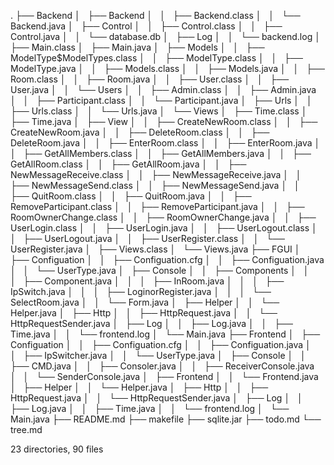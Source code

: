 .
├── Backend
│   ├── Backend
│   │   ├── Backend.class
│   │   └── Backend.java
│   ├── Control
│   │   ├── Control.class
│   │   ├── Control.java
│   │   └── database.db
│   ├── Log
│   │   └── backend.log
│   ├── Main.class
│   ├── Main.java
│   ├── Models
│   │   ├── ModelType$ModelTypes.class
│   │   ├── ModelType.class
│   │   ├── ModelType.java
│   │   ├── Models.class
│   │   ├── Models.java
│   │   ├── Room.class
│   │   ├── Room.java
│   │   ├── User.class
│   │   ├── User.java
│   │   └── Users
│   │       ├── Admin.class
│   │       ├── Admin.java
│   │       ├── Participant.class
│   │       └── Participant.java
│   ├── Urls
│   │   ├── Urls.class
│   │   └── Urls.java
│   └── Views
│       ├── Time.class
│       ├── Time.java
│       ├── View
│       │   ├── CreateNewRoom.class
│       │   ├── CreateNewRoom.java
│       │   ├── DeleteRoom.class
│       │   ├── DeleteRoom.java
│       │   ├── EnterRoom.class
│       │   ├── EnterRoom.java
│       │   ├── GetAllMembers.class
│       │   ├── GetAllMembers.java
│       │   ├── GetAllRoom.class
│       │   ├── GetAllRoom.java
│       │   ├── NewMessageReceive.class
│       │   ├── NewMessageReceive.java
│       │   ├── NewMessageSend.class
│       │   ├── NewMessageSend.java
│       │   ├── QuitRoom.class
│       │   ├── QuitRoom.java
│       │   ├── RemoveParticipant.class
│       │   ├── RemoveParticipant.java
│       │   ├── RoomOwnerChange.class
│       │   ├── RoomOwnerChange.java
│       │   ├── UserLogin.class
│       │   ├── UserLogin.java
│       │   ├── UserLogout.class
│       │   ├── UserLogout.java
│       │   ├── UserRegister.class
│       │   └── UserRegister.java
│       ├── Views.class
│       └── Views.java
├── FGUI
│   ├── Configuation
│   │   ├── Configuation.cfg
│   │   ├── Configuation.java
│   │   └── UserType.java
│   ├── Console
│   │   ├── Components
│   │   │   ├── Component.java
│   │   │   ├── InRoom.java
│   │   │   ├── IpSwitch.java
│   │   │   ├── LoginorRegister.java
│   │   │   └── SelectRoom.java
│   │   └── Form.java
│   ├── Helper
│   │   └── Helper.java
│   ├── Http
│   │   ├── HttpRequest.java
│   │   └── HttpRequestSender.java
│   ├── Log
│   │   ├── Log.java
│   │   ├── Time.java
│   │   └── frontend.log
│   └── Main.java
├── Frontend
│   ├── Configuation
│   │   ├── Configuation.cfg
│   │   ├── Configuation.java
│   │   ├── IpSwitcher.java
│   │   └── UserType.java
│   ├── Console
│   │   ├── CMD.java
│   │   ├── Consoler.java
│   │   ├── ReceiverConsole.java
│   │   └── SenderConsole.java
│   ├── Frontend
│   │   └── Frontend.java
│   ├── Helper
│   │   └── Helper.java
│   ├── Http
│   │   ├── HttpRequest.java
│   │   └── HttpRequestSender.java
│   ├── Log
│   │   ├── Log.java
│   │   ├── Time.java
│   │   └── frontend.log
│   └── Main.java
├── README.md
├── makefile
├── sqlite.jar
├── todo.md
└── tree.md

23 directories, 90 files
